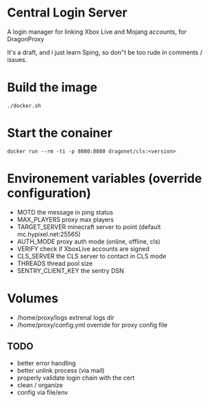 # Central Login Server

A login manager for linking Xbox Live and Mojang accounts, for DragonProxy

It's a draft, and i just learn Sping, so don"t be too rude in comments / issues.

# Build the image
```./docker.sh```

# Start the conainer
```
docker run --rm -ti -p 8080:8080 dragonet/cls:<version>
```

# Environement variables (override configuration)
 - MOTD the message in ping status
 - MAX_PLAYERS proxy max players
 - TARGET_SERVER minecraft server to point (default mc.hypixel.net:25565)
 - AUTH_MODE proxy auth mode (online, offline, cls)
 - VERIFY check if XboxLive accounts are signed
 - CLS_SERVER the CLS server to contact in CLS mode
 - THREADS thread pool size
 - SENTRY_CLIENT_KEY the sentry DSN

# Volumes
 - /home/proxy/logs extrenal logs dir
 - /home/proxy/config.yml override for proxy config file

## TODO
 - better error handling
 - better unlink process (via mail)
 - properly validate login chain with the cert
 - clean / organize
 - config via file/env